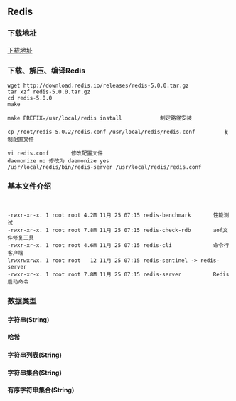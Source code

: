 

## Redis

### 下载地址

[下载地址](http://download.redis.io/releases/ "download.redis.io")

### 下载、解压、编译Redis
```
wget http://download.redis.io/releases/redis-5.0.0.tar.gz
tar xzf redis-5.0.0.tar.gz
cd redis-5.0.0
make

make PREFIX=/usr/local/redis install            制定路径安装

cp /root/redis-5.0.2/redis.conf /usr/local/redis/redis.conf         复制配置文件

vi redis.conf       修改配置文件
daemonize no 修改为 daemonize yes
/usr/local/redis/bin/redis-server /usr/local/redis/redis.conf

```

### 基本文件介绍

```


-rwxr-xr-x. 1 root root 4.2M 11月 25 07:15 redis-benchmark       性能测试
-rwxr-xr-x. 1 root root 7.8M 11月 25 07:15 redis-check-rdb       aof文件修复工具
-rwxr-xr-x. 1 root root 4.6M 11月 25 07:15 redis-cli             命令行客户端
lrwxrwxrwx. 1 root root   12 11月 25 07:15 redis-sentinel -> redis-server
-rwxr-xr-x. 1 root root 7.8M 11月 25 07:15 redis-server          Redis启动命令

```


### 数据类型

#### 字符串(String)
#### 哈希
#### 字符串列表(String)
#### 字符串集合(String)
#### 有序字符串集合(String)

